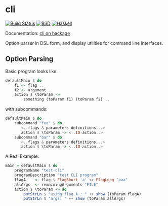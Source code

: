 cli
===

[![Build Status](https://travis-ci.org/vincenthz/hs-cli.png?branch=master)](https://travis-ci.org/vincenthz/hs-cli)
[![BSD](http://b.repl.ca/v1/license-BSD-blue.png)](http://en.wikipedia.org/wiki/BSD_licenses)
[![Haskell](http://b.repl.ca/v1/language-haskell-lightgrey.png)](http://haskell.org)

Documentation: [cli on hackage](http://hackage.haskell.org/package/cli)

Option parser in DSL form, and display utilities for command line interfaces.

Option Parsing
--------------

Basic program looks like:

```haskell
defaultMain $ do
    f1 <- flag ..
    f2 <- argument ..
    action $ \toParam ->
        something (toParam f1) (toParam f2) ..
```

with subcommands:

```haskell
defaultMain $ do
    subcommand "foo" $ do
       <..flags & parameters definitions...>
       action $ \toParam -> <..IO-action..>
    subcommand "bar" $ do
       <..flags & parameters definitions...>
       action $ \toParam -> <..IO-action..>
```

A Real Example:

```haskell
main = defaultMain $ do
    programName "test-cli"
    programDescription "test CLI program"
    flagA    <- flag $ FlagShort 'a' <> FlagLong "aaa"
    allArgs  <- remainingArguments "FILE"
    action $ \toParam -> do
        putStrLn $ "using flag A : " ++ show (toParam flagA)
        putStrLn $ "args: " ++ show (toParam allArgs)
```
